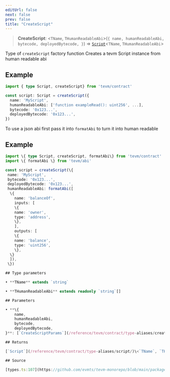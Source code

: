```yaml
---
editUrl: false
next: false
prev: false
title: "CreateScript"
---
```


> **CreateScript**: \<`TName`, `THumanReadableAbi`\>(`{
	name,
	humanReadableAbi,
	bytecode,
	deployedBytecode,
}`) => [`Script`](/reference/tevm/contract/type-aliases/script/)\<`TName`, `THumanReadableAbi`\>

Type of `createScript` factory function
Creates a tevm Script instance from human readable abi

## Example

```typescript
import { type Script, createScript} from 'tevm/contract'

const script: Script = createScript({
  name: 'MyScript',
  humanReadableAbi: ['function exampleRead(): uint256', ...],
  bytecode: '0x123...',
  deployedBytecode: '0x123...',
})
```

To use a json abi first pass it into `formatAbi` to turn it into human readable

## Example

```typescript
import \{ type Script, createScript, formatAbi\} from 'tevm/contract'
import \{ formatAbi \} from 'tevm/abi'

const script = createScript(\{
 name: 'MyScript',
 bytecode: '0x123...',
 deployedBytecode: '0x123...',
 humanReadableAbi: formatAbi([
  \{
    name: 'balanceOf',
    inputs: [
    \{
    name: 'owner',
    type: 'address',
    \},
    ],
    outputs: [
    \{
    name: 'balance',
    type: 'uint256',
    \},
  \}
  ]),
 \})

## Type parameters

• **TName** extends `string`

• **THumanReadableAbi** extends readonly `string`[]

## Parameters

• **\{
	name,
	humanReadableAbi,
	bytecode,
	deployedBytecode,
}**: [`CreateScriptParams`](/reference/tevm/contract/type-aliases/createscriptparams/)\<`TName`, `THumanReadableAbi`\>

## Returns

[`Script`](/reference/tevm/contract/type-aliases/script/)\<`TName`, `THumanReadableAbi`\>

## Source

[types.ts:107](https://github.com/evmts/tevm-monorepo/blob/main/packages/contract/src/types.ts#L107)
